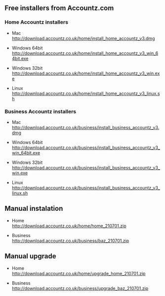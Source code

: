 ## Free installers from Accountz.com

### Home Accountz installers
 
* Mac    
  <http://download.accountz.co.uk/home/install_home_accountz_v3.dmg>
  
* Windows 64bit  
  <http://download.accountz.co.uk/home/install_home_accountz_v3_win_64bit.exe>

* Windows 32bit   
  <http://download.accountz.co.uk/home/install_home_accountz_v3_win.exe>
 
* Linux    
  <http://download.accountz.co.uk/home/install_home_accountz_v3_linux.sh>
 

### Business Accountz installers
 
* Mac     
  <http://download.accountz.co.uk/business/install_business_accountz_v3.dmg>
 
* Windows 64bit      
  <http://download.accountz.co.uk/business/install_business_accountz_v3_win_64bit.exe>

* Windows 32bit   
  <http://download.accountz.co.uk/business/install_business_accountz_v3_win.exe>
 
* Linux    
  <http://download.accountz.co.uk/business/install_business_accountz_v3_linux.sh>
 

## Manual instalation

* Home   
  <http://download.accountz.co.uk/home/home_210701.zip>
    
* Business   
  <http://download.accountz.co.uk/business/baz_210701.zip>
  
  
## Manual upgrade

* Home   
  <http://download.accountz.co.uk/home/upgrade_home_210701.zip>
    
* Business   
  <http://download.accountz.co.uk/business/upgrade_baz_210701.zip>

